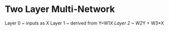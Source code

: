 # Two Layer Multi-Network

Layer 0 ~ inputs as X
Layer 1 ~ derived from Y=W1*X
Layer 2 ~ W2*Y + W3*X
